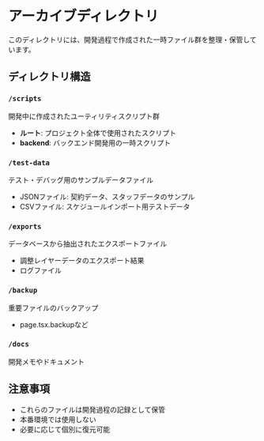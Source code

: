 # アーカイブディレクトリ

このディレクトリには、開発過程で作成された一時ファイル群を整理・保管しています。

## ディレクトリ構造

### `/scripts`
開発中に作成されたユーティリティスクリプト群
- **ルート**: プロジェクト全体で使用されたスクリプト
- **backend**: バックエンド開発用の一時スクリプト

### `/test-data`
テスト・デバッグ用のサンプルデータファイル
- JSONファイル: 契約データ、スタッフデータのサンプル
- CSVファイル: スケジュールインポート用テストデータ

### `/exports`
データベースから抽出されたエクスポートファイル
- 調整レイヤーデータのエクスポート結果
- ログファイル

### `/backup`
重要ファイルのバックアップ
- page.tsx.backupなど

### `/docs`
開発メモやドキュメント

## 注意事項

- これらのファイルは開発過程の記録として保管
- 本番環境では使用しない
- 必要に応じて個別に復元可能
